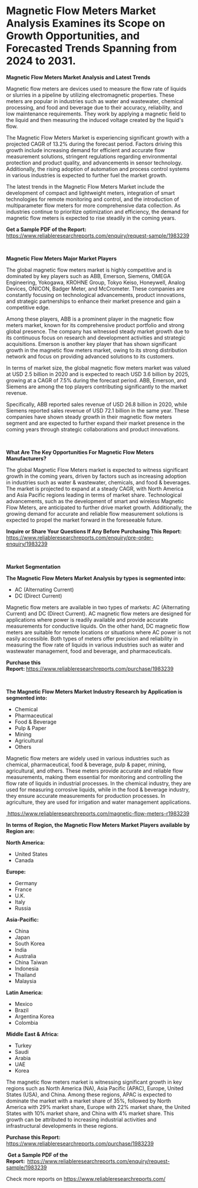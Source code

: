 <p><h1>Magnetic Flow Meters Market Analysis Examines its Scope on Growth Opportunities, and Forecasted Trends Spanning from 2024 to 2031.</h1></p><p><strong>Magnetic Flow Meters Market Analysis and Latest Trends</strong></p>
<p><p>Magnetic flow meters are devices used to measure the flow rate of liquids or slurries in a pipeline by utilizing electromagnetic properties. These meters are popular in industries such as water and wastewater, chemical processing, and food and beverage due to their accuracy, reliability, and low maintenance requirements. They work by applying a magnetic field to the liquid and then measuring the induced voltage created by the liquid's flow.</p><p>The Magnetic Flow Meters Market is experiencing significant growth with a projected CAGR of 13.2% during the forecast period. Factors driving this growth include increasing demand for efficient and accurate flow measurement solutions, stringent regulations regarding environmental protection and product quality, and advancements in sensor technology. Additionally, the rising adoption of automation and process control systems in various industries is expected to further fuel the market growth.</p><p>The latest trends in the Magnetic Flow Meters Market include the development of compact and lightweight meters, integration of smart technologies for remote monitoring and control, and the introduction of multiparameter flow meters for more comprehensive data collection. As industries continue to prioritize optimization and efficiency, the demand for magnetic flow meters is expected to rise steadily in the coming years.</p></p>
<p><strong>Get a Sample PDF of the Report:&nbsp;</strong> <a href="https://www.reliableresearchreports.com/enquiry/request-sample/1983239">https://www.reliableresearchreports.com/enquiry/request-sample/1983239</a></p>
<p>&nbsp;</p>
<p><strong>Magnetic Flow Meters Major Market Players</strong></p>
<p><p>The global magnetic flow meters market is highly competitive and is dominated by key players such as ABB, Emerson, Siemens, OMEGA Engineering, Yokogawa, KROHNE Group, Tokyo Keiso, Honeywell, Analog Devices, ONICON, Badger Meter, and McCrometer. These companies are constantly focusing on technological advancements, product innovations, and strategic partnerships to enhance their market presence and gain a competitive edge.</p><p>Among these players, ABB is a prominent player in the magnetic flow meters market, known for its comprehensive product portfolio and strong global presence. The company has witnessed steady market growth due to its continuous focus on research and development activities and strategic acquisitions. Emerson is another key player that has shown significant growth in the magnetic flow meters market, owing to its strong distribution network and focus on providing advanced solutions to its customers.</p><p>In terms of market size, the global magnetic flow meters market was valued at USD 2.5 billion in 2020 and is expected to reach USD 3.6 billion by 2025, growing at a CAGR of 7.5% during the forecast period. ABB, Emerson, and Siemens are among the top players contributing significantly to the market revenue.</p><p>Specifically, ABB reported sales revenue of USD 26.8 billion in 2020, while Siemens reported sales revenue of USD 72.1 billion in the same year. These companies have shown steady growth in their magnetic flow meters segment and are expected to further expand their market presence in the coming years through strategic collaborations and product innovations.</p></p>
<p>&nbsp;</p>
<p><strong>What Are The Key Opportunities For Magnetic Flow Meters Manufacturers?</strong></p>
<p><p>The global Magnetic Flow Meters market is expected to witness significant growth in the coming years, driven by factors such as increasing adoption in industries such as water & wastewater, chemicals, and food & beverages. The market is projected to expand at a steady CAGR, with North America and Asia Pacific regions leading in terms of market share. Technological advancements, such as the development of smart and wireless Magnetic Flow Meters, are anticipated to further drive market growth. Additionally, the growing demand for accurate and reliable flow measurement solutions is expected to propel the market forward in the foreseeable future.</p></p>
<p><strong>Inquire or Share Your Questions If Any Before Purchasing This Report:</strong> <a href="https://www.reliableresearchreports.com/enquiry/pre-order-enquiry/1983239">https://www.reliableresearchreports.com/enquiry/pre-order-enquiry/1983239</a></p>
<p>&nbsp;</p>
<p><strong>Market Segmentation</strong></p>
<p><strong>The Magnetic Flow Meters Market Analysis by types is segmented into:</strong></p>
<p><ul><li>AC (Alternating Current)</li><li>DC (Direct Current)</li></ul></p>
<p><p>Magnetic flow meters are available in two types of markets: AC (Alternating Current) and DC (Direct Current). AC magnetic flow meters are designed for applications where power is readily available and provide accurate measurements for conductive liquids. On the other hand, DC magnetic flow meters are suitable for remote locations or situations where AC power is not easily accessible. Both types of meters offer precision and reliability in measuring the flow rate of liquids in various industries such as water and wastewater management, food and beverage, and pharmaceuticals.</p></p>
<p><strong>Purchase this Report:&nbsp;</strong><a href="https://www.reliableresearchreports.com/purchase/1983239">https://www.reliableresearchreports.com/purchase/1983239</a></p>
<p>&nbsp;</p>
<p><strong>The Magnetic Flow Meters Market Industry Research by Application is segmented into:</strong></p>
<p><ul><li>Chemical</li><li>Pharmaceutical</li><li>Food & Beverage</li><li>Pulp & Paper</li><li>Mining</li><li>Agricultural</li><li>Others</li></ul></p>
<p><p>Magnetic flow meters are widely used in various industries such as chemical, pharmaceutical, food & beverage, pulp & paper, mining, agricultural, and others. These meters provide accurate and reliable flow measurements, making them essential for monitoring and controlling the flow rate of liquids in industrial processes. In the chemical industry, they are used for measuring corrosive liquids, while in the food & beverage industry, they ensure accurate measurements for production processes. In agriculture, they are used for irrigation and water management applications.</p></p>
<p><a href="https://www.reliableresearchreports.com/magnetic-flow-meters-r1983239">&nbsp;https://www.reliableresearchreports.com/magnetic-flow-meters-r1983239</a></p>
<p><strong>In terms of Region, the Magnetic Flow Meters Market Players available by Region are:</strong></p>
<p>
    <p> <strong> North America: </strong>
        <ul>
            <li>United States</li>
            <li>Canada</li>
        </ul>
        </p> 
    <p> <strong> Europe: </strong>
        <ul>
            <li>Germany</li>
            <li>France</li>
            <li>U.K.</li>
            <li>Italy</li>
            <li>Russia</li>
        </ul>
        </p> 
    <p> <strong> Asia-Pacific: </strong>
        <ul>
            <li>China</li>
            <li>Japan</li>
            <li>South Korea</li>
            <li>India</li>
            <li>Australia</li>
            <li>China Taiwan</li>
            <li>Indonesia</li>
            <li>Thailand</li>
            <li>Malaysia</li>
        </ul>
        </p> 
    <p> <strong> Latin America: </strong>
        <ul>
            <li>Mexico</li>
            <li>Brazil</li>
            <li>Argentina Korea</li>
            <li>Colombia</li>
        </ul>
        </p> 
    <p> <strong> Middle East & Africa: </strong>
        <ul>
            <li>Turkey</li>
            <li>Saudi</li>
            <li>Arabia</li>
            <li>UAE</li>
            <li>Korea</li>
        </ul>
    </p>
    </p>
<p><p>The magnetic flow meters market is witnessing significant growth in key regions such as North America (NA), Asia Pacific (APAC), Europe, United States (USA), and China. Among these regions, APAC is expected to dominate the market with a market share of 35%, followed by North America with 29% market share, Europe with 22% market share, the United States with 10% market share, and China with 4% market share. This growth can be attributed to increasing industrial activities and infrastructural developments in these regions.</p></p>
<p><strong>Purchase this Report: </strong><a href="https://www.reliableresearchreports.com/purchase/1983239">https://www.reliableresearchreports.com/purchase/1983239</a></p>
<p>&nbsp;<strong>Get a Sample PDF of the Report:&nbsp;&nbsp;</strong><a href="https://www.reliableresearchreports.com/enquiry/request-sample/1983239">https://www.reliableresearchreports.com/enquiry/request-sample/1983239</a></p>
<p><strong></strong></p>
<p>Check more reports on <a href="https://www.reliableresearchreports.com/">https://www.reliableresearchreports.com/</a></p>